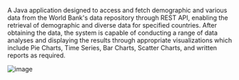 A Java application designed to access and fetch demographic and various data from the World Bank's data repository through REST API, enabling the retrieval of demographic and diverse data for specified countries. After obtaining the data, the system is capable of conducting a range of data analyses and displaying the results through appropriate visualizations which include Pie Charts, Time Series, Bar Charts, Scatter Charts, and written reports as required.

![image](https://github.com/tianyang0730/WorldBankApplication/assets/145881680/70372815-67ca-41cd-a7e6-6e93f56a9ecf)





